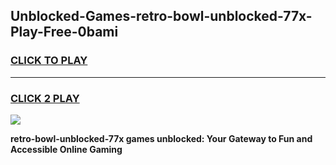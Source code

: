 
## Unblocked-Games-retro-bowl-unblocked-77x-Play-Free-0bami
<h3>
<a href="https://premium76.site?title=retro-bowl-unblocked-77x&ref=17A">CLICK TO PLAY</a></h3>
<hr>

<h3>
<a href="https://premium76.site?title=retro-bowl-unblocked-77x&ref=17A">CLICK 2 PLAY</a>
  
</h3>

<a href="https://premium76.site?title=retro-bowl-unblocked-77x&ref=17A"><img src="https://clearcache.store/games.png"></a>


**retro-bowl-unblocked-77x games unblocked: Your Gateway to Fun and Accessible Online Gaming**
